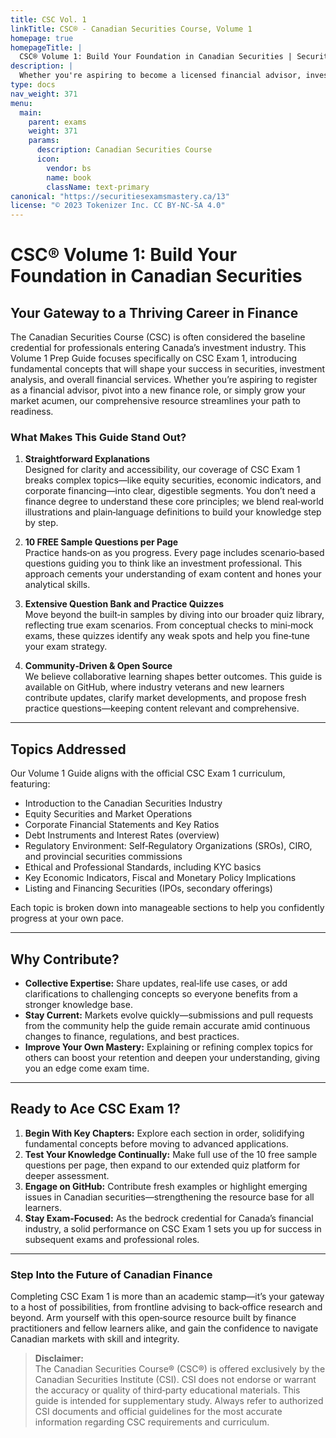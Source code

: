 ```yaml
---
title: CSC Vol. 1
linkTitle: CSC® - Canadian Securities Course, Volume 1
homepage: true
homepageTitle: |
  CSC® Volume 1: Build Your Foundation in Canadian Securities | SecuritiesExamsMastery.ca
description: |
  Whether you're aspiring to become a licensed financial advisor, investment analyst, or simply looking to enhance your understanding of the securities market, CSC Exam 1 is your first crucial step. Our Volume 1 Book & Exam Prep Guide is meticulously designed to equip you with the knowledge, strategies, and confidence needed to ace this foundational exam and pave the way for your success in the dynamic world of finance.
type: docs
nav_weight: 371
menu:
  main:
    parent: exams
    weight: 371
    params:
      description: Canadian Securities Course
      icon:
        vendor: bs
        name: book
        className: text-primary
canonical: "https://securitiesexamsmastery.ca/13"
license: "© 2023 Tokenizer Inc. CC BY-NC-SA 4.0"
---
```


# CSC® Volume 1: Build Your Foundation in Canadian Securities

## Your Gateway to a Thriving Career in Finance

The Canadian Securities Course (CSC) is often considered the baseline credential for professionals entering Canada’s investment industry. This Volume 1 Prep Guide focuses specifically on CSC Exam 1, introducing fundamental concepts that will shape your success in securities, investment analysis, and overall financial services. Whether you’re aspiring to register as a financial advisor, pivot into a new finance role, or simply grow your market acumen, our comprehensive resource streamlines your path to readiness.

### What Makes This Guide Stand Out?

1. **Straightforward Explanations**  
   Designed for clarity and accessibility, our coverage of CSC Exam 1 breaks complex topics—like equity securities, economic indicators, and corporate financing—into clear, digestible segments. You don’t need a finance degree to understand these core principles; we blend real‐world illustrations and plain‐language definitions to build your knowledge step by step.

2. **10 FREE Sample Questions per Page**  
   Practice hands‐on as you progress. Every page includes scenario‐based questions guiding you to think like an investment professional. This approach cements your understanding of exam content and hones your analytical skills.

3. **Extensive Question Bank and Practice Quizzes**  
   Move beyond the built‐in samples by diving into our broader quiz library, reflecting true exam scenarios. From conceptual checks to mini‐mock exams, these quizzes identify any weak spots and help you fine‐tune your exam strategy.

4. **Community‐Driven & Open Source**  
   We believe collaborative learning shapes better outcomes. This guide is available on GitHub, where industry veterans and new learners contribute updates, clarify market developments, and propose fresh practice questions—keeping content relevant and comprehensive.

---

## Topics Addressed

Our Volume 1 Guide aligns with the official CSC Exam 1 curriculum, featuring:

- Introduction to the Canadian Securities Industry  
- Equity Securities and Market Operations  
- Corporate Financial Statements and Key Ratios  
- Debt Instruments and Interest Rates (overview)  
- Regulatory Environment: Self‐Regulatory Organizations (SROs), CIRO, and provincial securities commissions  
- Ethical and Professional Standards, including KYC basics  
- Key Economic Indicators, Fiscal and Monetary Policy Implications  
- Listing and Financing Securities (IPOs, secondary offerings)

Each topic is broken down into manageable sections to help you confidently progress at your own pace.

---

## Why Contribute?

- **Collective Expertise:** Share updates, real‐life use cases, or add clarifications to challenging concepts so everyone benefits from a stronger knowledge base.  
- **Stay Current:** Markets evolve quickly—submissions and pull requests from the community help the guide remain accurate amid continuous changes to finance, regulations, and best practices.  
- **Improve Your Own Mastery:** Explaining or refining complex topics for others can boost your retention and deepen your understanding, giving you an edge come exam time.

---

## Ready to Ace CSC Exam 1?

1. **Begin With Key Chapters:** Explore each section in order, solidifying fundamental concepts before moving to advanced applications.  
2. **Test Your Knowledge Continually:** Make full use of the 10 free sample questions per page, then expand to our extended quiz platform for deeper assessment.  
3. **Engage on GitHub:** Contribute fresh examples or highlight emerging issues in Canadian securities—strengthening the resource base for all learners.  
4. **Stay Exam‐Focused:** As the bedrock credential for Canada’s financial industry, a solid performance on CSC Exam 1 sets you up for success in subsequent exams and professional roles.

---

### Step Into the Future of Canadian Finance

Completing CSC Exam 1 is more than an academic stamp—it’s your gateway to a host of possibilities, from frontline advising to back‐office research and beyond. Arm yourself with this open‐source resource built by finance practitioners and fellow learners alike, and gain the confidence to navigate Canadian markets with skill and integrity.

> **Disclaimer:**  
> The Canadian Securities Course® (CSC®) is offered exclusively by the Canadian Securities Institute (CSI). CSI does not endorse or warrant the accuracy or quality of third‐party educational materials. This guide is intended for supplementary study. Always refer to authorized CSI documents and official guidelines for the most accurate information regarding CSC requirements and curriculum.